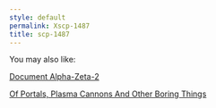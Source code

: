```yaml
---
style: default
permalink: Xscp-1487
title: scp-1487
---
```

You may also like:

[Document Alpha-Zeta-2](http://scp-wiki.net/document-alpha-zeta-2)

[Of Portals,  Plasma Cannons And Other Boring Things](http://scp-wiki.net/of-portals-plasma-cannons-and-other-boring-things)
